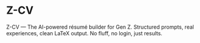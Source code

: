 # Z-CV
Z-CV — The AI-powered résumé builder for Gen Z. Structured prompts, real experiences, clean LaTeX output. No fluff, no login, just results.
